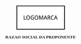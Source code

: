 <p align="center" style="line-height: 100%"><img src="brasao_proponente.png" name="Brasão Proponente" align="bottom" width="151" height="76" border="0"></p>
<p align="center" style="line-height: 100%">
<font face="Arial Narrow, serif" size="2" style="font-size: 10pt"><b>
RAZAO SOCIAL DA PROPONENTE<br/>
</b></font>
</p>

